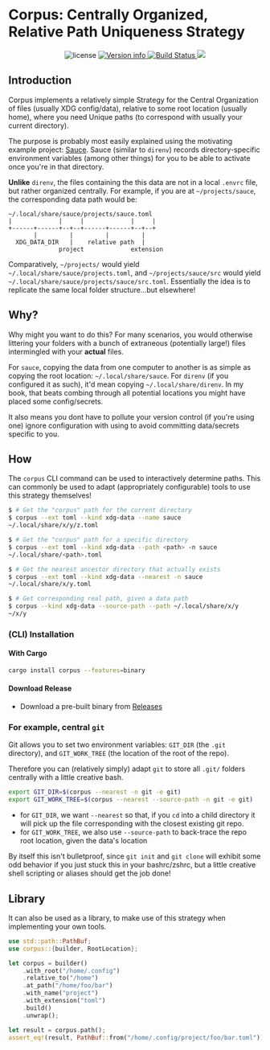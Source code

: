 # Corpus: Centrally Organized, Relative Path Uniqueness Strategy

<p align="center">
<img src="https://img.shields.io/crates/l/corpus.svg" alt="license">
<a href="https://crates.io/crates/corpus">
<img src="https://img.shields.io/crates/v/corpus.svg?colorB=319e8c" alt="Version info">
</a>
<a href="https://github.com/DanCardin/corpus/actions?query=workflow%3ATest">
<img src="https://github.com/DanCardin/corpus/workflows/Test/badge.svg" alt="Build Status">
</a> <a href="https://codecov.io/gh/DanCardin/corpus">
<img src="https://codecov.io/gh/DanCardin/corpus/branch/main/graph/badge.svg?token=U7NQIWXWKW"/>
</a><br>
</p>

## Introduction

Corpus implements a relatively simple Strategy for the Central Organization of files (usually XDG
config/data), relative to some root location (usually home), where you need Unique paths (to
correspond with usually your current directory).

The purpose is probably most easily explained using the motivating example project:
[Sauce](https://github.com/DanCardin/sauce). Sauce (similar to `direnv`) records directory-specific
environment variables (among other things) for you to be able to activate once you're in that
directory.

**Unlike** `direnv`, the files containing the this data are not in a local `.envrc` file, but rather
organized centrally. For example, if you are at `~/projects/sauce`, the corresponding data path
would be:

``` text
~/.local/share/sauce/projects/sauce.toml
|             |     |             |     |
+------+------+--+--+------+------+--+--+
       |         |         |         |
  XDG_DATA_DIR   |    relative path  |
              project             extension
```

Comparatively, `~/projects/` would yield `~/.local/share/sauce/projects.toml`, and
`~/projects/sauce/src` would yield `~/.local/share/sauce/projects/sauce/src.toml`. Essentially the
idea is to replicate the same local folder structure...but elsewhere!

## Why?

Why might you want to do this? For many scenarios, you would otherwise littering your folders with a
bunch of extraneous (potentially large!) files intermingled with your **actual** files.

For `sauce`, copying the data from one computer to another is as simple as copying the root
location: `~/.local/share/sauce`. For `direnv` (if you configured it as such), it'd mean copying
`~/.local/share/direnv`. In my book, that beats combing through all potential locations you might
have placed some config/secrets.

It also means you dont have to pollute your version control (if you're using one) ignore
configuration with using to avoid committing data/secrets specific to you.

## How

The `corpus` CLI command can be used to interactively determine paths. This can commonly be used to
adapt (appropriately configurable) tools to use this strategy themselves!

``` bash
$ # Get the "corpus" path for the current directory
$ corpus --ext toml --kind xdg-data --name sauce
~/.local/share/x/y/z.toml

$ # Get the "corpus" path for a specific directory
$ corpus --ext toml --kind xdg-data --path <path> -n sauce
~/.local/share/<path>.toml

$ # Get the nearest ancestor directory that actually exists
$ corpus --ext toml --kind xdg-data --nearest -n sauce
~/.local/share/x/y.toml

$ # Get corresponding real path, given a data path
$ corpus --kind xdg-data --source-path --path ~/.local/share/x/y
~/x/y
```

### (CLI) Installation

#### With Cargo

``` bash
cargo install corpus --features=binary
```

#### Download Release

- Download a pre-built binary from [Releases](https://github.com/DanCardin/corpus/releases)

### For example, central `git`

Git allows you to set two environment variables: `GIT_DIR` (the `.git` directory), and
`GIT_WORK_TREE` (the location of the root of the repo).

Therefore you can (relatively simply) adapt `git` to store all `.git/` folders centrally with a
little creative bash.

``` bash
export GIT_DIR=$(corpus --nearest -n git -e git)
export GIT_WORK_TREE=$(corpus --nearest --source-path -n git -e git)
```

- for `GIT_DIR`, we want `--nearest` so that, if you `cd` into a child directory it will pick up the
  file corresponding with the closest existing git repo.
- for `GIT_WORK_TREE`, we also use `--source-path` to back-trace the repo root location, given the
  data's location

By itself this isn't bulletproof, since `git init` and `git clone` will exhibit some odd behavior if
you just stuck this in your bashrc/zshrc, but a little creative shell scripting or aliases should
get the job done!

## Library

It can also be used as a library, to make use of this strategy when implementing your own tools.

``` rust
use std::path::PathBuf;
use corpus::{builder, RootLocation};

let corpus = builder()
    .with_root("/home/.config")
    .relative_to("/home")
    .at_path("/home/foo/bar")
    .with_name("project")
    .with_extension("toml")
    .build()
    .unwrap();

let result = corpus.path();
assert_eq!(result, PathBuf::from("/home/.config/project/foo/bar.toml"));
```

